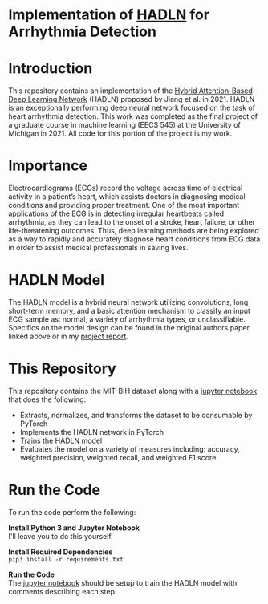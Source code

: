 # Implementation of [HADLN](https://www.ncbi.nlm.nih.gov/pmc/articles/PMC8289344/) for Arrhythmia Detection

# Introduction
This repository contains an implementation of the [Hybrid Attention-Based Deep Learning Network](https://www.ncbi.nlm.nih.gov/pmc/articles/PMC8289344/) (HADLN) proposed by Jiang et al. in 2021. HADLN is an exceptionally performing deep neural network focused on the task of heart arrhythmia detection. This work was completed as the final project of a graduate course in machine learning (EECS 545) at the University of Michigan in 2021. All code for this portion of the project is my work.

# Importance
Electrocardiograms (ECGs) record the voltage across time of electrical activity in a patient’s heart, which assists doctors in diagnosing medical conditions and providing proper treatment. One of the most important applications of the ECG is in detecting irregular heartbeats called arrhythmia, as they can lead to the onset of a stroke, heart failure, or other life-threatening outcomes. Thus, deep learning methods are being explored as a way to rapidly and accurately diagnose heart conditions from ECG data in order to assist medical professionals in saving lives.

# HADLN Model
The HADLN model is a hybrid neural network utilizing convolutions, long short-term memory, and a basic attention mechanism to classify an input ECG sample as: normal, a variety of arrhythmia types, or unclassifiable. Specifics on the model design can be found in the original authors paper linked above or in my [project report](Project-Report.pdf).

# This Repository
This repository contains the MIT-BIH dataset along with a [jupyter notebook](hadln.ipynb) that does the following:
- Extracts, normalizes, and transforms the dataset to be consumable by PyTorch
- Implements the HADLN network in PyTorch
- Trains the HADLN model
- Evaluates the model on a variety of measures including: accuracy, weighted precision, weighted recall, and weighted F1 score

# Run the Code
To run the code perform the following:

**Install Python 3 and Jupyter Notebook**  
I'll leave you to do this yourself.

**Install Required Dependencies**  
``pip3 install -r requirements.txt``

**Run the Code**  
The [jupyter notebook](hadln.ipynb) should be setup to train the HADLN model with comments describing each step.
